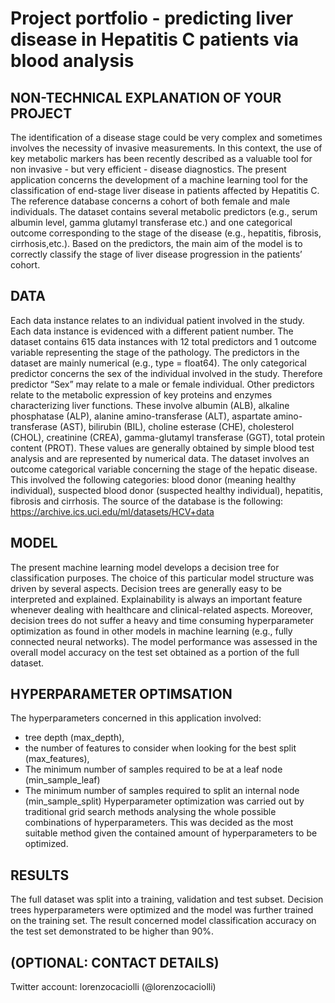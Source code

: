 # Project portfolio - predicting liver disease in Hepatitis C patients via blood analysis


## NON-TECHNICAL EXPLANATION OF YOUR PROJECT
The identification of a disease stage could be very complex and sometimes involves the necessity of invasive measurements. In this context, the use of key metabolic markers has been recently described as a valuable tool for non invasive - but very efficient - disease diagnostics.
The present application concerns the development of a machine learning tool for the classification of end-stage liver disease in patients affected by Hepatitis C.
The reference database concerns a cohort of both female and male individuals. The dataset contains several metabolic predictors (e.g., serum albumin level, gamma glutamyl transferase etc.) and one categorical outcome corresponding to the stage of the disease (e.g., hepatitis, fibrosis, cirrhosis,etc.). Based on the predictors, the main aim of the model is to correctly classify the stage of liver disease progression in the patients’ cohort.


## DATA
Each data instance relates to an individual patient involved in the study. Each data instance is evidenced with a different patient number. The dataset contains 615 data instances with 12 total predictors and 1 outcome variable representing the stage of the pathology. 
The predictors in the dataset are mainly numerical (e.g., type = float64). The only categorical predictor concerns the sex of the individual involved in the study. Therefore predictor “Sex” may relate to a male or female individual. 
Other predictors relate to the metabolic expression of key proteins and enzymes characterizing liver functions. These involve albumin (ALB), alkaline phosphatase (ALP), alanine amino-transferase (ALT), aspartate amino-transferase (AST), bilirubin (BIL), choline esterase (CHE), cholesterol (CHOL), creatinine (CREA), gamma-glutamyl transferase (GGT), total protein content (PROT). These values are generally obtained by simple blood test analysis and are represented by numerical data. 
The dataset involves an outcome categorical variable concerning the stage of the hepatic disease. This involved the following categories: blood donor (meaning healthy individual), suspected blood donor (suspected healthy individual), hepatitis, fibrosis and cirrhosis. 
The source of the database is the following: https://archive.ics.uci.edu/ml/datasets/HCV+data


## MODEL 
The present machine learning model develops a decision tree for classification purposes. The choice of this particular model structure was driven by several aspects. Decision trees are generally easy to be interpreted and explained. Explainability is always an important feature whenever dealing with healthcare and clinical-related aspects. Moreover, decision trees do not suffer a heavy and time consuming hyperparameter optimization as found in other models in machine learning (e.g., fully connected neural networks). 
The model performance was assessed in the overall model accuracy on the test set obtained as a portion of the full dataset. 


## HYPERPARAMETER OPTIMSATION
The hyperparameters concerned in this application involved: 
-	tree depth (max_depth), 
-	the number of features to consider when looking for the best split (max_features), 
-	The minimum number of samples required to be at a leaf node (min_sample_leaf)
-	The minimum number of samples required to split an internal node (min_sample_split)
Hyperparameter optimization was carried out by traditional grid search methods analysing the whole possible combinations of hyperparameters. This was decided as the most suitable method given the contained amount of hyperparameters to be optimized.


## RESULTS
The full dataset was split into a training, validation and test subset. Decision trees hyperparameters were optimized and the model was further trained on the training set. The result concerned model classification accuracy on the test set demonstrated to be higher than 90%.  

## (OPTIONAL: CONTACT DETAILS)

Twitter account: lorenzocaciolli (@lorenzocaciolli)
